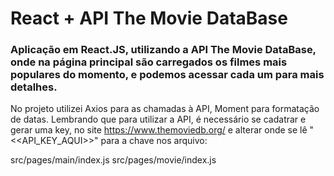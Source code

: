 # React + API The Movie DataBase
### Aplicação em React.JS, utilizando a API The Movie DataBase, onde na página principal são carregados os filmes mais populares do momento, e podemos acessar cada um para mais detalhes.
No projeto utilizei Axios para as chamadas à API, Moment para formatação de datas.
Lembrando que para utilizar a API, é necessário se cadatrar e gerar uma key, no site https://www.themoviedb.org/ e alterar onde se lê "<<API_KEY_AQUI>>" para a chave nos arquivo:

src/pages/main/index.js
src/pages/movie/index.js
